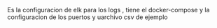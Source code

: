 Es la configuracion de elk para los logs , tiene el docker-compose y la configuracion de los puertos  y uarchivo csv de ejemplo 